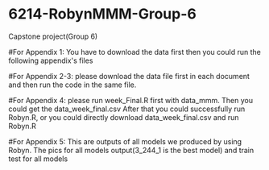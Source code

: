 # 6214-RobynMMM-Group-6
Capstone project(Group 6)

#For Appendix 1: You have to download the data first then you could run the following appendix's files

#For Appendix 2-3: please download the data file first in each document and then run the code in the same file.

#For Appendix 4: please run week_Final.R first with data_mmm. Then you could get the data_week_final.csv After that you could successfully run Robyn.R, or you could directly download data_week_final.csv and run Robyn.R

#For Appendix 5: This are outputs of all models we produced by using Robyn.
The pics for all models output(3_244_1 is the best model) and train test for all models
